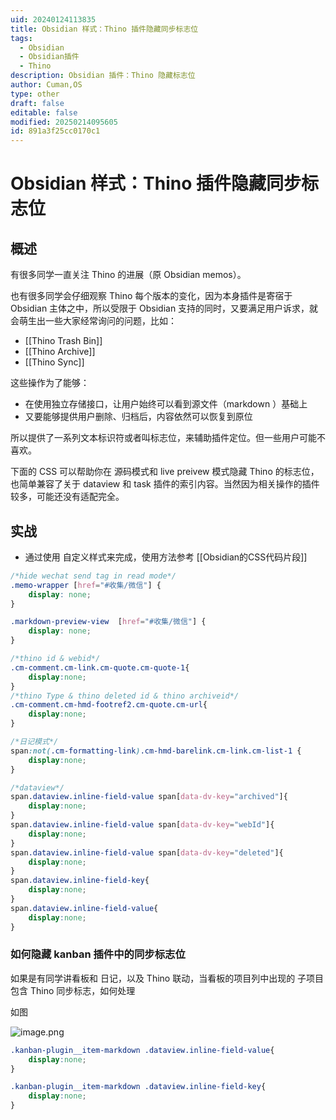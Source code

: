 ```yaml
---
uid: 20240124113835
title: Obsidian 样式：Thino 插件隐藏同步标志位
tags:
  - Obsidian
  - Obsidian插件
  - Thino
description: Obsidian 插件：Thino 隐藏标志位
author: Cuman,OS
type: other
draft: false
editable: false
modified: 20250214095605
id: 891a3f25cc0170c1
---
```


# Obsidian 样式：Thino 插件隐藏同步标志位

## 概述

有很多同学一直关注 Thino 的进展（原 Obsidian memos）。

也有很多同学会仔细观察 Thino 每个版本的变化，因为本身插件是寄宿于 Obsidian 主体之中，所以受限于 Obsidian 支持的同时，又要满足用户诉求，就会萌生出一些大家经常询问的问题，比如：

- [[Thino Trash Bin]]
- [[Thino Archive]]
- [[Thino Sync]]

这些操作为了能够：

- 在使用独立存储接口，让用户始终可以看到源文件（markdown ）基础上
- 又要能够提供用户删除、归档后，内容依然可以恢复到原位

所以提供了一系列文本标识符或者叫标志位，来辅助插件定位。但一些用户可能不喜欢。

下面的 CSS 可以帮助你在 源码模式和 live preivew 模式隐藏 Thino 的标志位，也简单兼容了关于 dataview 和 task 插件的索引内容。当然因为相关操作的插件较多，可能还没有适配完全。

## 实战

- 通过使用 自定义样式来完成，使用方法参考 [[Obsidian的CSS代码片段]]

```CSS
/*hide wechat send tag in read mode*/
.memo-wrapper [href="#收集/微信"] {
    display: none;
}

.markdown-preview-view  [href="#收集/微信"] {
    display: none;
}

/*thino id & webid*/
.cm-comment.cm-link.cm-quote.cm-quote-1{
	display:none;
}
/*thino Type & thino deleted id & thino archiveid*/
.cm-comment.cm-hmd-footref2.cm-quote.cm-url{
	display:none;
}

/*日记模式*/
span:not(.cm-formatting-link).cm-hmd-barelink.cm-link.cm-list-1 {
	display:none;
}

/*dataview*/
span.dataview.inline-field-value span[data-dv-key="archived"]{
	display:none;
}
span.dataview.inline-field-value span[data-dv-key="webId"]{
	display:none;
}
span.dataview.inline-field-value span[data-dv-key="deleted"]{
	display:none;
}
span.dataview.inline-field-key{
	display:none;
}
span.dataview.inline-field-value{
	display:none;
}


```

### 如何隐藏 kanban 插件中的同步标志位

如果是有同学讲看板和 日记，以及 Thino 联动，当看板的项目列中出现的 子项目包含 Thino 同步标志，如何处理

如图

![image.png](https://cdn.pkmer.cn/images/20241019151123.png!pkmer)

```CSS
.kanban-plugin__item-markdown .dataview.inline-field-value{
	display:none;
}

.kanban-plugin__item-markdown .dataview.inline-field-key{
	display:none;
}
```